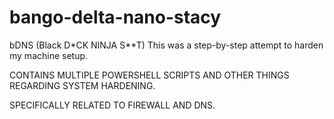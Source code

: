 # bango-delta-nano-stacy
bDNS (Black D*CK NINJA S**T) This was a step-by-step attempt to harden my machine setup.

CONTAINS MULTIPLE POWERSHELL SCRIPTS AND OTHER THINGS REGARDING SYSTEM HARDENING.

SPECIFICALLY RELATED TO FIREWALL AND DNS.
